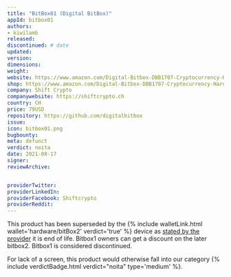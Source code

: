 ```yaml
---
title: "BitBox01 (Digital BitBox)"
appId: bitbox01
authors:
- kiwilamb
released: 
discontinued: # date
updated:
version:
dimensions: 
weight: 
website: https://www.amazon.com/Digital-Bitbox-DBB1707-Cryptocurrency-Hardware/dp/B06XGKQ929
shop: https://www.amazon.com/Digital-Bitbox-DBB1707-Cryptocurrency-Hardware/dp/B06XGKQ929
company: Shift Crypto
companywebsite: https://shiftcrypto.ch
country: CH
price: 79USD
repository: https://github.com/digitalbitbox
issue:
icon: bitbox01.png
bugbounty:
meta: defunct
verdict: noita
date: 2021-08-17
signer:
reviewArchive:


providerTwitter: 
providerLinkedIn: 
providerFacebook: Shiftcrypto
providerReddit: 
---
```


This product has been superseded by the {% include walletLink.html wallet='hardware/bitBox2' verdict='true' %} device as [stated by the provider](https://shiftcrypto.support/help/en-us/16-bitbox01/143-bitbox01-end-of-sale-life-faqs) it is end of life. Bitbox1 owners can get a discount on the later bitbox2. Bitbox1 is considered discontinued.

For lack of a screen, this product would otherwise fall into our category {% include verdictBadge.html verdict="noita" type='medium' %}.
